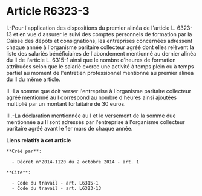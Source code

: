 # Article R6323-3

I.-Pour l'application des dispositions du premier alinéa de l'article L. 6323-13 et en vue d'assurer le suivi des comptes
personnels de formation par la Caisse des dépôts et consignations, les entreprises concernées adressent chaque année à
l'organisme paritaire collecteur agréé dont elles relèvent la liste des salariés bénéficiaires de l'abondement mentionné au
dernier alinéa du II de l'article L. 6315-1 ainsi que le nombre d'heures de formation attribuées selon que le salarié exerce
une activité à temps plein ou à temps partiel au moment de l'entretien professionnel mentionné au premier alinéa du II du
même article. 

II.-La somme que doit verser l'entreprise à l'organisme paritaire collecteur agréé mentionné au I correspond au nombre
d'heures ainsi ajoutées multiplié par un montant forfaitaire de 30 euros. 

III.-La déclaration mentionnée au I et le versement de la somme due mentionnée au II sont adressés par l'entreprise à
l'organisme collecteur paritaire agréé avant le 1er mars de chaque année.

**Liens relatifs à cet article**

	**Créé par**:

	  - Décret n°2014-1120 du 2 octobre 2014 - art. 1

	**Cite**:

	  - Code du travail - art. L6315-1
	  - Code du travail - art. L6323-13

